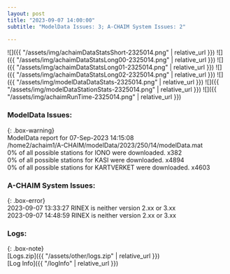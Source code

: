 ```yaml
---
layout: post
title: "2023-09-07 14:00:00"
subtitle: "ModelData Issues: 3; A-CHAIM System Issues: 2"

---
```


![]({{ "/assets/img/achaimDataStatsShort-2325014.png" | relative_url }})
![]({{ "/assets/img/achaimDataStatsLong00-2325014.png" | relative_url }})
![]({{ "/assets/img/achaimDataStatsLong01-2325014.png" | relative_url }})
![]({{ "/assets/img/achaimDataStatsLong02-2325014.png" | relative_url }})
![]({{ "/assets/img/modelDataDataStats-2325014.png" | relative_url }})
![]({{ "/assets/img/modelDataStationStats-2325014.png" | relative_url }})
![]({{ "/assets/img/achaimRunTime-2325014.png" | relative_url }})


### ModelData Issues:  
  
{: .box-warning}  
 ModelData report for 07-Sep-2023 14:15:08   
 /home2/achaim1/A-CHAIM/modelData/2023/250/14/modelData.mat   
 0% of all possible stations for IONO were downloaded. x382   
 0% of all possible stations for KASI were downloaded. x4894   
 0% of all possible stations for KARTVERKET were downloaded. x4603   
  
### A-CHAIM System Issues:  
  
{: .box-error}  
2023-09-07 13:33:27 RINEX is neither version 2.xx or 3.xx  
2023-09-07 14:48:59 RINEX is neither version 2.xx or 3.xx  

### Logs:  
  
{: .box-note}  
[Logs.zip]({{ "/assets/other/logs.zip" | relative_url }})  
[Log Info]({{ "/logInfo" | relative_url }})  
